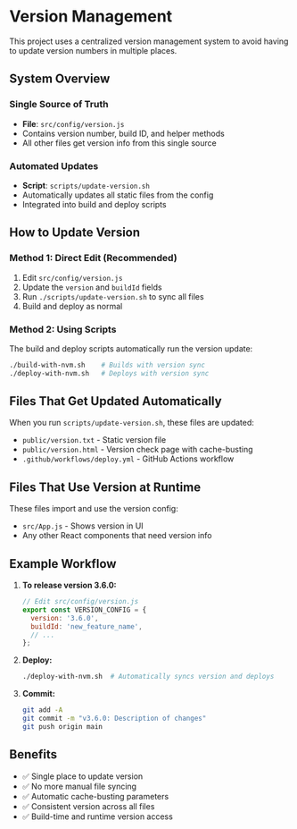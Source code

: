# Version Management

This project uses a centralized version management system to avoid having to update version numbers in multiple places.

## System Overview

### Single Source of Truth
- **File**: `src/config/version.js`
- Contains version number, build ID, and helper methods
- All other files get version info from this single source

### Automated Updates
- **Script**: `scripts/update-version.sh`
- Automatically updates all static files from the config
- Integrated into build and deploy scripts

## How to Update Version

### Method 1: Direct Edit (Recommended)
1. Edit `src/config/version.js`
2. Update the `version` and `buildId` fields
3. Run `./scripts/update-version.sh` to sync all files
4. Build and deploy as normal

### Method 2: Using Scripts
The build and deploy scripts automatically run the version update:
```bash
./build-with-nvm.sh    # Builds with version sync
./deploy-with-nvm.sh   # Deploys with version sync
```

## Files That Get Updated Automatically

When you run `scripts/update-version.sh`, these files are updated:
- `public/version.txt` - Static version file
- `public/version.html` - Version check page with cache-busting
- `.github/workflows/deploy.yml` - GitHub Actions workflow

## Files That Use Version at Runtime

These files import and use the version config:
- `src/App.js` - Shows version in UI
- Any other React components that need version info

## Example Workflow

1. **To release version 3.6.0:**
   ```javascript
   // Edit src/config/version.js
   export const VERSION_CONFIG = {
     version: '3.6.0',
     buildId: 'new_feature_name',
     // ...
   };
   ```

2. **Deploy:**
   ```bash
   ./deploy-with-nvm.sh  # Automatically syncs version and deploys
   ```

3. **Commit:**
   ```bash
   git add -A
   git commit -m "v3.6.0: Description of changes"
   git push origin main
   ```

## Benefits

- ✅ Single place to update version
- ✅ No more manual file syncing
- ✅ Automatic cache-busting parameters
- ✅ Consistent version across all files
- ✅ Build-time and runtime version access
